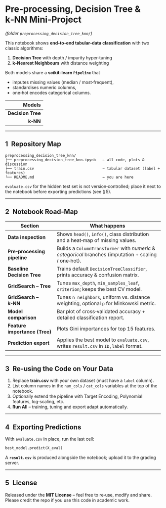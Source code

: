 # Pre‑processing, Decision Tree & k‑NN Mini‑Project  
*(folder `preprocessing_decision_tree_knn/`)*

This notebook shows **end‑to‑end tabular‑data classification** with two
classic algorithms:

1. **Decision Tree** with depth / impurity hyper‑tuning  
2. **k‑Nearest Neighbours** with distance weighting

Both models share a **scikit‑learn `Pipeline`** that

* imputes missing values (median / most‑frequent),  
* standardises numeric columns,  
* one‑hot encodes categorical columns.

| Models |
|---------------------:|
| **Decision Tree** |
| **k‑NN** |


---

## 1 Repository Map

```
preprocessing_decision_tree_knn/
├── preprocessing_decision_tree_knn.ipynb   ← all code, plots & discussion
├── train.csv                               ← tabular dataset (label + features)
└── README.md                               ← you are here
```

`evaluate.csv` for the hidden test set is not version‑controlled; place it
next to the notebook before exporting predictions (see § 5).

---

## 2 Notebook Road‑Map

| Section | What happens |
|---------|--------------|
| **Data inspection** | Shows `head()`, `info()`, class distribution and a heat‑map of missing values. |
| **Pre‑processing pipeline** | Builds a `ColumnTransformer` with *numeric* & *categorical* branches (imputation + scaling / one‑hot). |
| **Baseline Decision Tree** | Trains default `DecisionTreeClassifier`, prints accuracy & confusion matrix. |
| **GridSearch – Tree** | Tunes `max_depth`, `min_samples_leaf`, `criterion`; keeps the best CV model. |
| **GridSearch – k‑NN** | Tunes `n_neighbors`, uniform vs. distance weighting, optional `p` for Minkowski metric. |
| **Model comparison** | Bar plot of cross‑validated accuracy + detailed classification report. |
| **Feature importance (Tree)** | Plots Gini importances for top 15 features. |
| **Prediction export** | Applies the best model to `evaluate.csv`, writes `result.csv` in `ID,label` format. |

---

## 3 Re‑using the Code on Your Data

1. Replace **train.csv** with your own dataset (must have a `label`
   column).  
2. List column names in the `num_cols` / `cat_cols` variables at the top
   of the notebook.  
3. Optionally extend the pipeline with Target Encoding, Polynomial
   features, log‑scaling, etc.  
4. **Run All** – training, tuning and export adapt automatically.

---

## 4 Exporting Predictions

With `evaluate.csv` in place, run the last cell:

```python
best_model.predict(X_eval)
```

A **`result.csv`** is produced alongside the notebook; upload it to the
grading server.

---
## 5 License

Released under the **MIT License** – feel free to re‑use, modify and
share.  Please credit the repo if you use this code in academic work.
